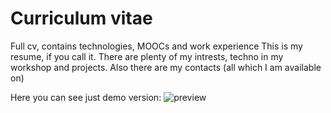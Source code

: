# Curriculum vitae
Full cv, contains technologies, MOOCs and work experience
This is my resume, if you call it. There are plenty of my intrests, techno in my workshop and projects. Also there are my contacts (all which I am available on)

Here you can see just demo version: 
![preview](https://github.com/breadfan/curriculum-vitae/blob/main/preview%20cv.PNG)